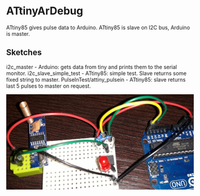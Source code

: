 # ATtinyArDebug
ATtiny85 gives pulse data to Arduino.
ATtiny85 is slave on I2C bus, Arduino is master.

## Sketches
i2c_master - Arduino: gets data from tiny and prints them to the serial monitor.
i2c_slave_simple_test - ATtiny85: simple test. Slave returns some fixed string to master.
PulseInTest/attiny_pulsein - ATtiny85: slave returns last 5 pulses to master on request.

![SRX882, ATtiny85 & Arduino Uno](https://github.com/bvujovic/WirelessProjects/blob/main/projects/LiteReceiver/ATtinyArDebug/_docs/ATtinyArDebug.jpg)
